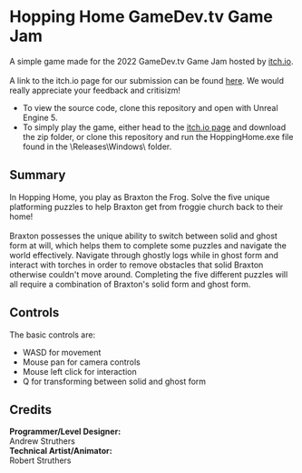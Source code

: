 # Hopping Home GameDev.tv Game Jam
A simple game made for the 2022 GameDev.tv Game Jam hosted by <a href="https://itch.io/jam/gamedevtv-jam-2022">itch.io</a>. 
<br><br>
A link to the itch.io page for our submission can be found <a href="https://itch.io/jam/gamedevtv-jam-2022/rate/1554575">here</a>. We would really appreciate your feedback and critisizm!
* To view the source code, clone this repository and open with Unreal Engine 5.
* To simply play the game, either head to the <a href="https://astruthers2000.itch.io/hopping-home">itch.io page</a> and download the zip folder, or clone this repository and run the HoppingHome.exe file found in the \Releases\Windows\ folder.

## Summary
In Hopping Home, you play as Braxton the Frog. Solve the five unique platforming puzzles to help Braxton get from froggie church back to their home! 
<br><br>
Braxton possesses the unique ability to switch between solid and ghost form at will, which helps them to complete some puzzles and navigate the world effectively. Navigate through ghostly logs while in ghost form and interact with torches in order to remove obstacles that solid Braxton otherwise couldn't move around. Completing the five different puzzles will all require a combination of Braxton's solid form and ghost form.

## Controls
The basic controls are:
<br>
* WASD for movement
* Mouse pan for camera controls
* Mouse left click for interaction
* Q for transforming between solid and ghost form

## Credits
<strong>Programmer/Level Designer:</strong> 
<br>Andrew Struthers
<br>
<strong>Technical Artist/Animator:</strong> 
<br>Robert Struthers
